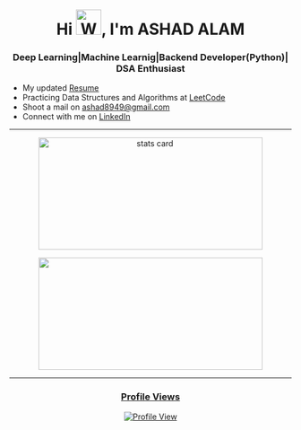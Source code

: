 <h1 align="center">Hi <img src="https://raw.githubusercontent.com/nixin72/nixin72/master/wave.gif" 
         alt="Waving hand animated gif"
         height="45"
         width="45" />, I'm ASHAD ALAM</h1>
<h3 align="center">Deep Learning|Machine Learnig|Backend Developer(Python)| DSA Enthusiast</h3>

- My updated [Resume](https://drive.google.com/file/d/1ee5knBtKUJZ1B4rRg7njxM283EqCKfrC/view?usp=share_link)
- Practicing Data Structures and Algorithms at [LeetCode](https://leetcode.com/jackCal/)
- Shoot a mail on ashad8949@gmail.com
- Connect with me on [LinkedIn](https://www.linkedin.com/in/ashad-alam-3326ab202/)
<hr>
<p align="center">
<a href="https://github.com/Ashad8949">
<img align="center" alt= "stats card" height="200px" width="400" src="https://github-readme-stats-eight-theta.vercel.app/api?username=Ashad8949&show_icons=true&theme=algolia&include_all_commits=true&count_private=true">
</p>
<p align="center">
<img height="200px" width="400" src="https://github-readme-stats-eight-theta.vercel.app/api/top-langs/?username=Ashad8949&layout=compact&langs_count=8&theme=algolia" />
</p>
<hr>
<h3 align="center">Profile Views</h3>
<p align="center">
<a href="https://github.com/Ashad8949">
<img align="center" alt= "Profile View" src="https://profile-counter.glitch.me/Ashad@8949/count.svg">
</p>
